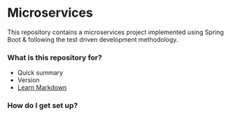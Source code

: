 # Microservices #

This repository contains a microservices project implemented using Spring Boot & following the test driven development methodology.

### What is this repository for? ###

* Quick summary
* Version
* [Learn Markdown](https://bitbucket.org/tutorials/markdowndemo)

### How do I get set up? ###
